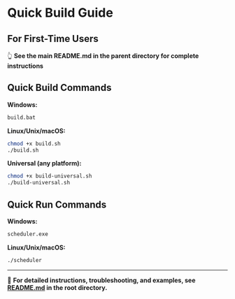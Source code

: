 # Quick Build Guide

## For First-Time Users
👆 **See the main README.md in the parent directory for complete instructions**

## Quick Build Commands

**Windows:**
```cmd
build.bat
```

**Linux/Unix/macOS:**
```bash
chmod +x build.sh
./build.sh
```

**Universal (any platform):**
```bash
chmod +x build-universal.sh
./build-universal.sh
```

## Quick Run Commands

**Windows:**
```cmd
scheduler.exe
```

**Linux/Unix/macOS:**
```bash
./scheduler
```

---
📖 **For detailed instructions, troubleshooting, and examples, see [README.md](../README.md) in the root directory.**

